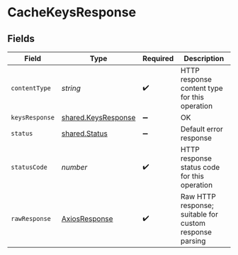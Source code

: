 # CacheKeysResponse


## Fields

| Field                                                             | Type                                                              | Required                                                          | Description                                                       |
| ----------------------------------------------------------------- | ----------------------------------------------------------------- | ----------------------------------------------------------------- | ----------------------------------------------------------------- |
| `contentType`                                                     | *string*                                                          | :heavy_check_mark:                                                | HTTP response content type for this operation                     |
| `keysResponse`                                                    | [shared.KeysResponse](../../../sdk/models/shared/keysresponse.md) | :heavy_minus_sign:                                                | OK                                                                |
| `status`                                                          | [shared.Status](../../../sdk/models/shared/status.md)             | :heavy_minus_sign:                                                | Default error response                                            |
| `statusCode`                                                      | *number*                                                          | :heavy_check_mark:                                                | HTTP response status code for this operation                      |
| `rawResponse`                                                     | [AxiosResponse](https://axios-http.com/docs/res_schema)           | :heavy_check_mark:                                                | Raw HTTP response; suitable for custom response parsing           |